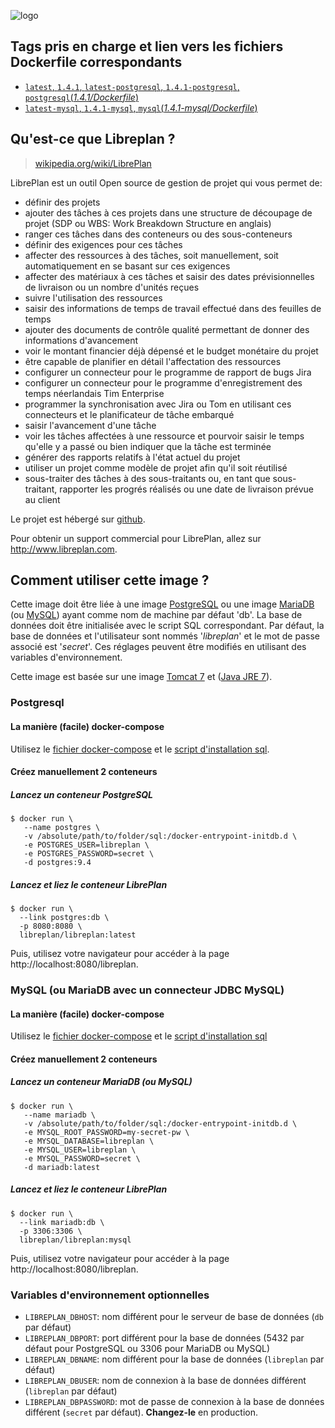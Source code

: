![logo](http://planet.libreplan.org/images/libreplan-logo.png)

## Tags pris en charge et lien vers les fichiers Dockerfile correspondants

* [`latest`, `1.4.1`, `latest-postgresql`, `1.4.1-postgresql`, `postgresql`(*1.4.1/Dockerfile*)](https://github.com/LibrePlan/docker-images/blob/master/1.4.1/Dockerfile)
* [`latest-mysql`, `1.4.1-mysql`, `mysql`(*1.4.1-mysql/Dockerfile*)](https://github.com/LibrePlan/docker-images/blob/master/1.4.1-mysql/Dockerfile)

## Qu'est-ce que Libreplan ?

> [wikipedia.org/wiki/LibrePlan](https://en.wikipedia.org/wiki/LibrePlan)

LibrePlan est un outil Open source de gestion de projet qui vous permet de:

- définir des projets
- ajouter des tâches à ces projets dans une structure de découpage de projet (SDP ou WBS: Work Breakdown Structure en anglais)
- ranger ces tâches dans des conteneurs ou des sous-conteneurs
- définir des exigences pour ces tâches
- affecter des ressources à des tâches, soit manuellement, soit automatiquement en se basant sur ces exigences
- affecter des matériaux à ces tâches et saisir des dates prévisionnelles de livraison ou un nombre d'unités reçues
- suivre l'utilisation des ressources
- saisir des informations de temps de travail effectué dans des feuilles de temps
- ajouter des documents de contrôle qualité permettant de donner des informations d'avancement
- voir le montant financier déjà dépensé et le budget monétaire du projet
- être capable de planifier en détail l'affectation des ressources
- configurer un connecteur pour le programme de rapport de bugs Jira
- configurer un connecteur pour le programme d'enregistrement des temps néerlandais Tim Enterprise
- programmer la synchronisation avec Jira ou Tom en utilisant ces connecteurs et le planificateur de tâche embarqué
- saisir l'avancement d'une tâche
- voir les tâches affectées à une ressource et pourvoir saisir le temps qu'elle y a passé ou bien indiquer que la tâche est terminée
- générer des rapports relatifs à l'état actuel du projet
- utiliser un projet comme modèle de projet afin qu'il soit réutilisé
- sous-traiter des tâches à des sous-traitants ou, en tant que sous-traitant, rapporter les progrés réalisés ou une date de livraison prévue au client

Le projet est hébergé sur [github](https://github.com/LibrePlan/libreplan).

Pour obtenir un support commercial pour LibrePlan, allez sur http://www.libreplan.com.

## Comment utiliser cette image ?

Cette image doit être liée à une image [PostgreSQL](https://hub.docker.com/_/postgres/) ou une image [MariaDB](https://hub.docker.com/_/mariadb/) (ou [MySQL](https://hub.docker.com/_/mysql/)) ayant comme nom de machine par défaut 'db'. La base de données doit être initialisée avec le script SQL correspondant. Par défaut, la base de données et l'utilisateur sont nommés '*libreplan*' et le mot de passe associé est '*secret*'. Ces réglages peuvent être modifiés en utilisant des variables d'environnement.

Cette image est basée sur une image [Tomcat 7](https://hub.docker.com/_/tomcat/) et ([Java JRE 7](https://hub.docker.com/_/java/)).

### Postgresql

#### La manière (facile) docker-compose

Utilisez le [fichier docker-compose](https://github.com/LibrePlan/docker-images/blob/master/1.4.1/docker-compose.yml) et le [script d'installation sql](https://github.com/LibrePlan/docker-images/blob/master/1.4.1/sql/install.sql).

#### Créez manuellement 2 conteneurs

##### Lancez un conteneur PostgreSQL

```console
$ docker run \
   --name postgres \
   -v /absolute/path/to/folder/sql:/docker-entrypoint-initdb.d \
   -e POSTGRES_USER=libreplan \
   -e POSTGRES_PASSWORD=secret \
   -d postgres:9.4
```

##### Lancez et liez le conteneur LibrePlan

```console
$ docker run \
  --link postgres:db \
  -p 8080:8080 \
  libreplan/libreplan:latest
```

Puis, utilisez votre navigateur pour accéder à la page http://localhost:8080/libreplan.

### MySQL (ou MariaDB avec un connecteur JDBC MySQL)

#### La manière (facile) docker-compose

Utilisez le [fichier docker-compose](https://github.com/LibrePlan/docker-images/blob/master/1.4.1-mysql/docker-compose.yml) et le [script d'installation sql](https://github.com/LibrePlan/docker-images/blob/master/1.4.1-mysql/sql/1.4.1.sql)

#### Créez manuellement 2 conteneurs

##### Lancez un conteneur MariaDB (ou MySQL)

```console
$ docker run \
   --name mariadb \
   -v /absolute/path/to/folder/sql:/docker-entrypoint-initdb.d \
   -e MYSQL_ROOT_PASSWORD=my-secret-pw \
   -e MYSQL_DATABASE=libreplan \
   -e MYSQL_USER=libreplan \
   -e MYSQL_PASSWORD=secret \
   -d mariadb:latest
```

##### Lancez et liez le conteneur LibrePlan

```console
$ docker run \
  --link mariadb:db \
  -p 3306:3306 \
  libreplan/libreplan:mysql
```

Puis, utilisez votre navigateur pour accéder à la page http://localhost:8080/libreplan.

### Variables d'environnement optionnelles

- `LIBREPLAN_DBHOST`: nom différent pour le serveur de base de données (`db` par défaut)
- `LIBREPLAN_DBPORT`: port différent pour la base de données (5432 par défaut pour PostgreSQL ou 3306 pour MariaDB ou MySQL)
- `LIBREPLAN_DBNAME`: nom différent pour la base de données (`libreplan` par défaut)
- `LIBREPLAN_DBUSER`: nom de connexion à la base de données différent (`libreplan` par défaut)
- `LIBREPLAN_DBPASSWORD`: mot de passe de connexion à la base de données différent (`secret` par défaut). **Changez-le** en production.
